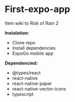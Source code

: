 # First-expo-app
Item wiki to Risk of Rain 2

**Instalation:**
- Clone repo
- Install dependencies
- ExpoGo mobile app

**Dependencied:**
- @types/react
- react-native
- react-native-paper
- react-native-vector-icons
- typescript

